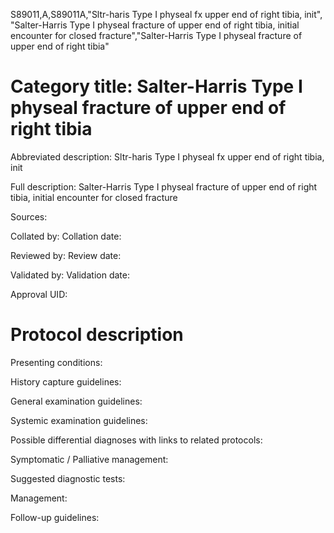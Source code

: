 S89011,A,S89011A,"Sltr-haris Type I physeal fx upper end of right tibia, init", "Salter-Harris Type I physeal fracture of upper end of right tibia, initial encounter for closed fracture","Salter-Harris Type I physeal fracture of upper end of right tibia"
# Category title: Salter-Harris Type I physeal fracture of upper end of right tibia

Abbreviated description: Sltr-haris Type I physeal fx upper end of right tibia, init

Full description: Salter-Harris Type I physeal fracture of upper end of right tibia, initial encounter for closed fracture

Sources:

Collated by:
Collation date:

Reviewed by:
Review date:

Validated by:
Validation date:

Approval UID:

# Protocol description

Presenting conditions:

History capture guidelines:

General examination guidelines:

Systemic examination guidelines:

Possible differential diagnoses with links to related protocols:

Symptomatic / Palliative management:

Suggested diagnostic tests:

Management:

Follow-up guidelines:
